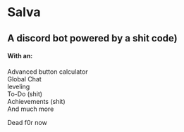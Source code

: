 # Salva
## A discord bot powered by a shit code)

<h4>With an:</h4>
Advanced button calculator<br>
Global Chat<br>
leveling<br>
To-Do (shit)<br>
Achievements (shit)<br>
And much more<br>

Dead f0r now 
